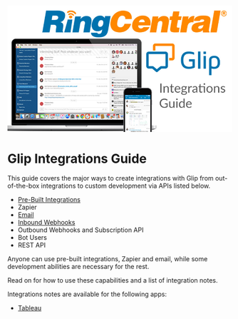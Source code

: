 ![](ringcentral-glip-integrations-guide.png)

# Glip Integrations Guide

This guide covers the major ways to create integrations with Glip from out-of-the-box integrations to custom development via APIs listed below.

* [Pre-Built Integrations](pre-built-integrations.md)
* Zapier
* [Email](email-integrations.md)
* [Inbound Webhooks](webhook-integrations.md)
* Outbound Webhooks and Subscription API
* Bot Users
* REST API

Anyone can use pre-built integrations, Zapier and email, while some development abilities are necessary for the rest.

Read on for how to use these capabilities and a list of integration notes.

Integrations notes are available for the following apps:

* [Tableau](apps/tableau.md)